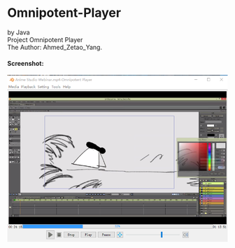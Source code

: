 # Omnipotent-Player
by Java  
Project Omnipotent Player   
The Author: Ahmed_Zetao_Yang.     

#### Screenshot:   

![image](https://github.com/ZetaoYang/Omnipotent-Player/raw/master/screenshot.png)
